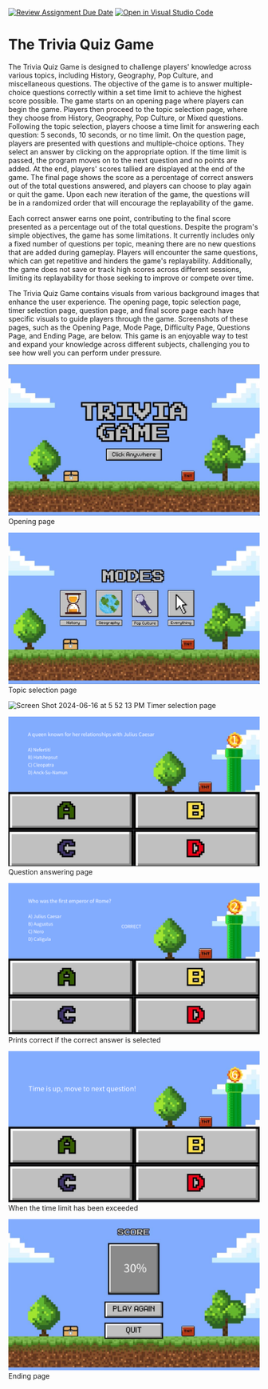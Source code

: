 [![Review Assignment Due Date](https://classroom.github.com/assets/deadline-readme-button-24ddc0f5d75046c5622901739e7c5dd533143b0c8e959d652212380cedb1ea36.svg)](https://classroom.github.com/a/B2OnycBl)
[![Open in Visual Studio Code](https://classroom.github.com/assets/open-in-vscode-718a45dd9cf7e7f842a935f5ebbe5719a5e09af4491e668f4dbf3b35d5cca122.svg)](https://classroom.github.com/online_ide?assignment_repo_id=15199155&assignment_repo_type=AssignmentRepo)
# The Trivia Quiz Game

The Trivia Quiz Game is designed to challenge players' knowledge across various topics, including History, Geography, Pop Culture, and miscellaneous questions. The objective of the game is to answer multiple-choice questions correctly within a set time limit to achieve the highest score possible. The game starts on an opening page where players can begin the game. Players then proceed to the topic selection page, where they choose from History, Geography, Pop Culture, or Mixed questions. Following the topic selection, players choose a time limit for answering each question: 5 seconds, 10 seconds, or no time limit. On the question page, players are presented with questions and multiple-choice options. They select an answer by clicking on the appropriate option. If the time limit is passed, the program moves on to the next question and no points are added. At the end, players' scores tallied are displayed at the end of the game. The final page shows the score as a percentage of correct answers out of the total questions answered, and players can choose to play again or quit the game. Upon each new iteration of the game, the questions will be in a randomized order that will encourage the replayability of the game.

Each correct answer earns one point, contributing to the final score presented as a percentage out of the total questions. Despite the program's simple objectives, the game has some limitations. It currently includes only a fixed number of questions per topic, meaning there are no new questions that are added during gameplay. Players will encounter the same questions, which can get repetitive and hinders the game's replayability. Additionally, the game does not save or track high scores across different sessions, limiting its replayability for those seeking to improve or compete over time.

The Trivia Quiz Game contains visuals from various background images that enhance the user experience. The opening page, topic selection page, timer selection page, question page, and final score page each have specific visuals to guide players through the game. Screenshots of these pages, such as the Opening Page, Mode Page, Difficulty Page, Questions Page, and Ending Page, are below. This game is an enjoyable way to test and expand your knowledge across different subjects, challenging you to see how well you can perform under pressure.

![alt text](<Screen Shot 2024-06-16 at 5.51.33 PM.png>)
Opening page

![alt text](<Screen Shot 2024-06-16 at 5.51.55 PM.png>)
Topic selection page

<img width="997" alt="Screen Shot 2024-06-16 at 5 52 13 PM" src="https://github.com/SACHSTech/processing-cpt-steve-solo/assets/159297804/4c408ef0-7478-4eb8-848e-e616a84d055a">
Timer selection page

![alt text](<Screen Shot 2024-06-16 at 5.52.38 PM.png>)
Question answering page

![alt text](<Screen Shot 2024-06-16 at 5.53.01 PM.png>)
Prints correct if the correct answer is selected

![alt text](<Screen Shot 2024-06-16 at 5.53.21 PM.png>)
When the time limit has been exceeded

![alt text](<Screen Shot 2024-06-16 at 5.53.38 PM.png>)
Ending page
